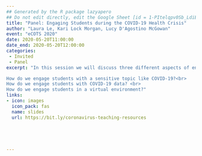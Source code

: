 ```yaml
---
## Generated by the R package lazyapero
## Do not edit directly, edit the Google Sheet [id = 1-PItelqpv0Sb_LdiEDqb8O3D_Roii5nVTL07IRVbRtA]
title: "Panel: Engaging Students during the COVID-19 Health Crisis"
author: "Laura Le, Kari Lock Morgan, Lucy D'Agostino McGowan"
event: "eCOTS 2020"
date: 2020-05-20T11:00:00
date_end: 2020-05-20T12:00:00
categories:
 - Invited
 - Panel
excerpt: "In this session we will discuss three different aspects of engaging students during the COVID-19 health crisis:<br><br>

How do we engage students with a sensitive topic like COVID-19?<br>
How do we engage students with COVID-19 data? <br>
How do we engage students in a virtual environment?"
links:
- icon: images
  icon_pack: fas
  name: slides
  url: https://bit.ly/coronavirus-teaching-resources





---
```

